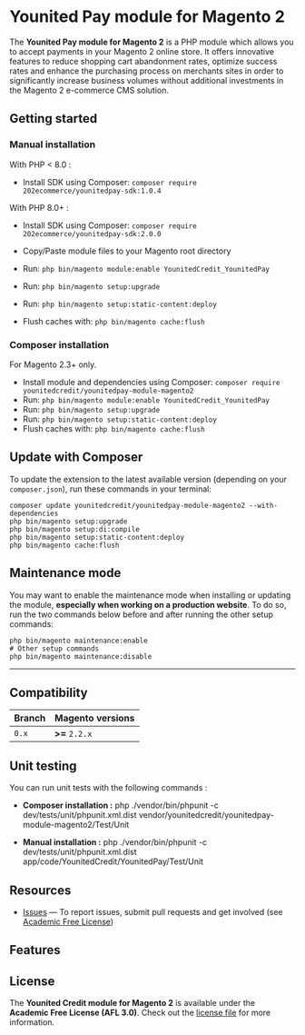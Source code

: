 # Younited Pay module for Magento 2

The **Younited Pay module for Magento 2** is a PHP module which allows you to accept payments in your Magento 2 online store. It offers innovative features to reduce shopping cart abandonment rates, optimize success rates and enhance the purchasing process on merchants sites in order to significantly increase business volumes without additional investments in the Magento 2 e-commerce CMS solution.

## Getting started

### Manual installation

With PHP < 8.0 :
- Install SDK using Composer: `composer require 202ecommerce/younitedpay-sdk:1.0.4`

With PHP 8.0+ :
- Install SDK using Composer: `composer require 202ecommerce/younitedpay-sdk:2.0.0`

- Copy/Paste module files to your Magento root directory
- Run: `php bin/magento module:enable YounitedCredit_YounitedPay`
- Run: `php bin/magento setup:upgrade`
- Run: `php bin/magento setup:static-content:deploy`
- Flush caches with: `php bin/magento cache:flush`

### Composer installation

For Magento 2.3+ only.

- Install module and dependencies using Composer: `composer require younitedcredit/younitedpay-module-magento2`
- Run: `php bin/magento module:enable YounitedCredit_YounitedPay`
- Run: `php bin/magento setup:upgrade`
- Run: `php bin/magento setup:static-content:deploy`
- Flush caches with: `php bin/magento cache:flush`

## Update with Composer

To update the extension to the latest available version (depending on your `composer.json`), run these commands in your terminal:

```
composer update younitedcredit/younitedpay-module-magento2 --with-dependencies
php bin/magento setup:upgrade
php bin/magento setup:di:compile
php bin/magento setup:static-content:deploy
php bin/magento cache:flush
```

## Maintenance mode

You may want to enable the maintenance mode when installing or updating the module, __especially when working on a production website__. To do so, run the two commands below before and after running the other setup commands:

```
php bin/magento maintenance:enable
# Other setup commands
php bin/magento maintenance:disable
```
********
## Compatibility

| Branch  | Magento versions  |
| ------- | ----------------- |
| `0.x`   | **>=** `2.2.x`    |

## Unit testing

You can run unit tests with the following commands :

- **Composer installation :** php ./vendor/bin/phpunit -c dev/tests/unit/phpunit.xml.dist vendor/younitedcredit/younitedpay-module-magento2/Test/Unit
  
- **Manual installation :** php ./vendor/bin/phpunit -c dev/tests/unit/phpunit.xml.dist app/code/YounitedCredit/YounitedPay/Test/Unit

## Resources

- [Issues][project-issues] — To report issues, submit pull requests and get involved (see [Academic Free License][project-license])

## Features

## License

The **Younited Credit module for Magento 2** is available under the **Academic Free License (AFL 3.0)**. Check out the [license file][project-license] for more information.

[project-issues]: https://github.com/YounitedCredit/younitedpay-module-magento2/issues
[project-license]: LICENSE.md
